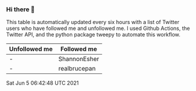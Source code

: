 ### Hi there 👋

This table is automatically updated every six hours with a list of Twitter users who have followed me and unfollowed me. I used Github Actions, the Twitter API, and the python package tweepy to automate this workflow.

| Unfollowed me |  Followed me |
| --- | --- |
|-|ShannonEsher|
|-|realbrucepan|
Sat Jun  5 06:42:48 UTC 2021
